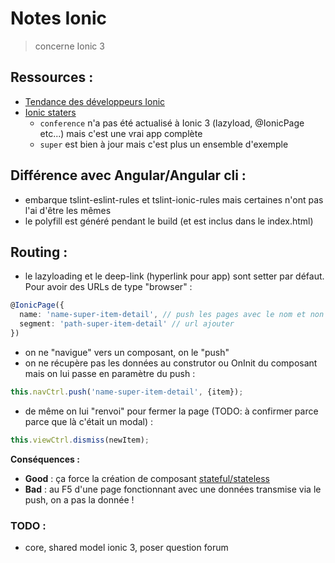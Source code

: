 Notes Ionic
===========

> concerne Ionic 3

Ressources :
------------

* [Tendance des développeurs Ionic](https://ionicframework.com/survey/2017)
* [Ionic staters](https://ionicframework.com/docs/cli/starters.html)
  * `conference` n'a pas été actualisé à Ionic 3 (lazyload, @IonicPage etc...) mais c'est une vrai app complète
  * `super` est bien à jour mais c'est plus un ensemble d'exemple
  
Différence avec Angular/Angular cli  :
-------------------------

* embarque tslint-eslint-rules et tslint-ionic-rules mais certaines n'ont pas l'ai d'être les mêmes
* le polyfill est généré pendant le build (et est inclus dans le index.html)

Routing :
---------

* le lazyloading et le deep-link (hyperlink pour app) sont setter par défaut. Pour avoir des URLs de type "browser" :
````ts
@IonicPage({
  name: 'name-super-item-detail', // push les pages avec le nom et non la classe
  segment: 'path-super-item-detail' // url ajouter
})
````
* on ne "navigue" vers un composant, on le "push"
* on ne récupère pas les données au construtor ou OnInit du composant mais on lui passe en paramètre du push :
````ts
this.navCtrl.push('name-super-item-detail', {item});
````
* de même on lui "renvoi" pour fermer la page (TODO: à confirmer parce parce que là c'était un modal) :
````ts
this.viewCtrl.dismiss(newItem);
````

__Conséquences :__
* __Good__ : ça force la création de composant [stateful/stateless](https://toddmotto.com/stateful-stateless-components)
* __Bad__ : au F5 d'une page fonctionnant avec une données transmise via le push, on a pas la donnée !

### TODO :
* core, shared model ionic 3, poser question forum
